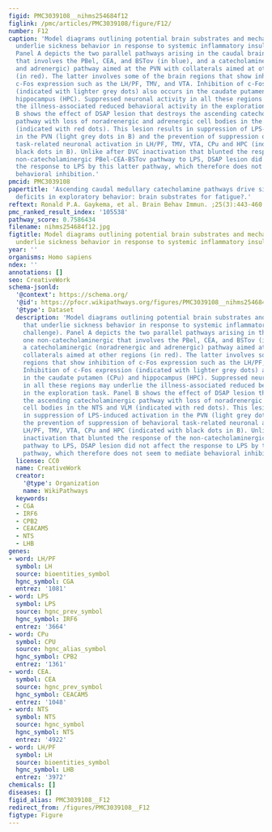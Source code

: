 ```yaml
---
figid: PMC3039108__nihms254684f12
figlink: /pmc/articles/PMC3039108/figure/F12/
number: F12
caption: 'Model diagrams outlining potential brain substrates and mechanisms that
  underlie sickness behavior in response to systemic inflammatory insult (LPS challenge).
  Panel A depicts the two parallel pathways arising in the caudal brainstem: one non-catecholaminergic
  that involves the PBel, CEA, and BSTov (in blue), and a catecholaminergic (noradrenergic
  and adrenergic) pathway aimed at the PVN with collaterals aimed at other regions
  (in red). The latter involves some of the brain regions that show inhibition of
  c-Fos expression such as the LH/PF, TMV, and VTA. Inhibition of c-Fos expression
  (indicated with lighter grey dots) also occurs in the caudate putamen (CPu) and
  hippocampus (HPC). Suppressed neuronal activity in all these regions may underlie
  the illness-associated reduced behavioral activity in the exploration task. Panel
  B shows the effect of DSAP lesion that destroys the ascending catecholaminergic
  pathway with loss of noradrenergic and adrenergic cell bodies in the NTS and VLM
  (indicated with red dots). This lesion results in suppression of LPS-induced activation
  in the PVN (light grey dots in B) and the prevention of suppression of behavioral
  task-related neuronal activation in LH/PF, TMV, VTA, CPu and HPC (indicated with
  black dots in B). Unlike after DVC inactivation that blunted the response of the
  non-catecholaminergic PBel-CEA-BSTov pathway to LPS, DSAP lesion did not affect
  the response to LPS by this latter pathway, which therefore does not seem to mediate
  behavioral inhibition.'
pmcid: PMC3039108
papertitle: 'Ascending caudal medullary catecholamine pathways drive sickness-induced
  deficits in exploratory behavior: brain substrates for fatigue?.'
reftext: Ronald P.A. Gaykema, et al. Brain Behav Immun. ;25(3):443-460.
pmc_ranked_result_index: '105538'
pathway_score: 0.7586434
filename: nihms254684f12.jpg
figtitle: Model diagrams outlining potential brain substrates and mechanisms that
  underlie sickness behavior in response to systemic inflammatory insult (LPS challenge)
year: ''
organisms: Homo sapiens
ndex: ''
annotations: []
seo: CreativeWork
schema-jsonld:
  '@context': https://schema.org/
  '@id': https://pfocr.wikipathways.org/figures/PMC3039108__nihms254684f12.html
  '@type': Dataset
  description: 'Model diagrams outlining potential brain substrates and mechanisms
    that underlie sickness behavior in response to systemic inflammatory insult (LPS
    challenge). Panel A depicts the two parallel pathways arising in the caudal brainstem:
    one non-catecholaminergic that involves the PBel, CEA, and BSTov (in blue), and
    a catecholaminergic (noradrenergic and adrenergic) pathway aimed at the PVN with
    collaterals aimed at other regions (in red). The latter involves some of the brain
    regions that show inhibition of c-Fos expression such as the LH/PF, TMV, and VTA.
    Inhibition of c-Fos expression (indicated with lighter grey dots) also occurs
    in the caudate putamen (CPu) and hippocampus (HPC). Suppressed neuronal activity
    in all these regions may underlie the illness-associated reduced behavioral activity
    in the exploration task. Panel B shows the effect of DSAP lesion that destroys
    the ascending catecholaminergic pathway with loss of noradrenergic and adrenergic
    cell bodies in the NTS and VLM (indicated with red dots). This lesion results
    in suppression of LPS-induced activation in the PVN (light grey dots in B) and
    the prevention of suppression of behavioral task-related neuronal activation in
    LH/PF, TMV, VTA, CPu and HPC (indicated with black dots in B). Unlike after DVC
    inactivation that blunted the response of the non-catecholaminergic PBel-CEA-BSTov
    pathway to LPS, DSAP lesion did not affect the response to LPS by this latter
    pathway, which therefore does not seem to mediate behavioral inhibition.'
  license: CC0
  name: CreativeWork
  creator:
    '@type': Organization
    name: WikiPathways
  keywords:
  - CGA
  - IRF6
  - CPB2
  - CEACAM5
  - NTS
  - LHB
genes:
- word: LH/PF
  symbol: LH
  source: bioentities_symbol
  hgnc_symbol: CGA
  entrez: '1081'
- word: LPS
  symbol: LPS
  source: hgnc_prev_symbol
  hgnc_symbol: IRF6
  entrez: '3664'
- word: CPu
  symbol: CPU
  source: hgnc_alias_symbol
  hgnc_symbol: CPB2
  entrez: '1361'
- word: CEA.
  symbol: CEA
  source: hgnc_prev_symbol
  hgnc_symbol: CEACAM5
  entrez: '1048'
- word: NTS
  symbol: NTS
  source: hgnc_symbol
  hgnc_symbol: NTS
  entrez: '4922'
- word: LH/PF
  symbol: LH
  source: bioentities_symbol
  hgnc_symbol: LHB
  entrez: '3972'
chemicals: []
diseases: []
figid_alias: PMC3039108__F12
redirect_from: /figures/PMC3039108__F12
figtype: Figure
---
```

